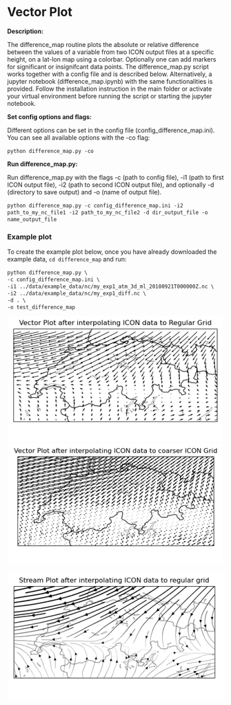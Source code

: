 # Vector Plot

**Description:**

The difference_map routine plots the absolute or relative difference between the values of a variable from two ICON output files at a specific height, on a lat-lon map using a colorbar. Optionally one can add markers for significant or insignifcant data points. The difference_map.py script works together with a config file and is described below. Alternatively, a jupyter notebook (difference_map.ipynb) with the same functionalities is provided. Follow the installation instruction in the main folder or activate your virtual environment before running the script or starting the jupyter notebook.

**Set config options and flags:**

Different options can be set in the config file (config_difference_map.ini). You can see all available options with the -co flag:

    python difference_map.py -co

**Run difference_map.py:**

Run difference_map.py with the flags -c (path to config file), -i1 (path to first ICON output file), -i2 (path to second ICON output file),
and optionally -d (directory to save output) and -o (name of output file).

    python difference_map.py -c config_difference_map.ini -i2 path_to_my_nc_file1 -i2 path_to_my_nc_file2 -d dir_output_file -o name_output_file

### Example plot 

To create the example plot below, once you have already downloaded the example data, `cd difference_map` and run:

    python difference_map.py \
    -c config_difference_map.ini \
    -i1 ../data/example_data/nc/my_exp1_atm_3d_ml_20180921T000000Z.nc \
    -i2 ../data/example_data/nc/my_exp1_diff.nc \
    -d . \
    -o test_difference_map
    
<p float="left">
<img src=VectorPlot_Reg.png width="500"/>
<img src=VectorPlot_ICON.png width="500"/>
</p>    
<p align="center">
<img src=Vectorplot_Stream.png width="550"/>
</p>

